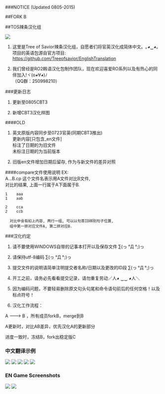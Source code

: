 ###NOTICE (Updated 0805-2015)

##FORK B

##TOS辣条汉化组

<img src="http://imgchr.com/images/wallpaper_TWO_tos.jpg" border="0">


1. 这里是Tree of Savior辣条汉化组，自愿者们将官英汉化成简体中文。｡◕‿◕｡
    项目的英语包源自官方项目:  
    https://github.com/Treeofsavior/EnglishTranslation

2. 我们曾经是RO2韩语汉化包制作团队，现在欢迎喜爱RO系列以及有热心的同伴加入!ヾ(o◕∀◕)ﾉ  
   （QQ群：250998210）

###更新日志
1. 更新至0805CBT3

2. 新增CBT3汉化样图

####OLD
1. 英文原版内容同步至0723官英(同期CBT3推出)  
      更新内容[只包含_en文件]  
      标注了日期的为旧文件  
      未标注日期的为当前版本  

2. 旧版en文件增加日期后留存, 作为与新文件的差异对照

####compare文件使用说明
EX:    
      A...B.cp     这个文件名表示用A文件对比B文件,  
      对比的结果, 上面一行属于A下面属于B.  

    1    aaa  
    1    aab  

    2    cca  
    2    ccb  

      对比中会有如上内容, 两行一组, 可以以句首ID辨别句子位置,  
      组中第一排对应文件A, 第二排对应B.  

###汉化约定

1. 请不要使用WINDOWS自带的记事本打开以及保存文件 ∑(っ °Д °;)っ

2. 请保持utf-8编码 ∑(っ °Д °;)っ

3. 提交文件的说明请简单注明提交者名称/日期以及更改的ID段 ∑(っ °Д °;)っ

4. 开工之前，请务必先看看提交记录，请勿重复劳动／人◕ ‿‿ ◕人＼

5. 因为编码问题，不要轻易删除原文句头句尾和命令语句前后的任何空格！以及标点符号！

6. 汉化工作流程：

A ---> B ，所有成员forkB，merge到B  

A更新时，对比AB差异，优先汉化A的更新部分  

进度一致时，冻结B，fork出稳定版C  

### 中文翻译示例
<img src="http://imgchr.com/images/tos1.jpg" border="0">
<img src="http://imgchr.com/images/tos2.jpg" border="0">
<img src="http://imgchr.com/images/tos4.jpg" border="0">

<img src="http://imgchr.com/images/tos3.jpg" border="0">
<img src="http://imgchr.com/images/672fad.jpg" border="0">

### EN Game Screenshots
<img src="http://blog.treeofsavior.com/en/wp-content/uploads/sites/4/2015/03/1-1024x595.jpg"/>
<img src="http://blog.treeofsavior.com/en/wp-content/uploads/sites/4/2015/03/screenshot_20150319_00014-1024x578.jpg"/>
